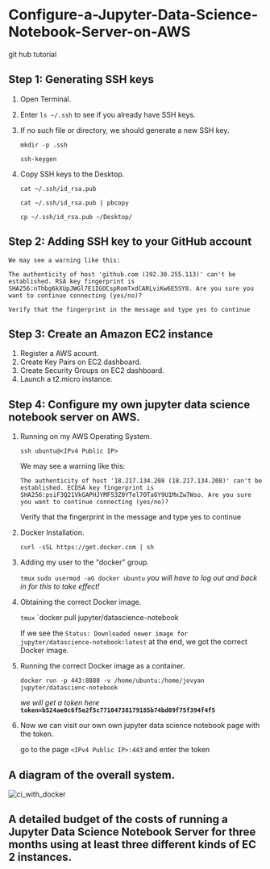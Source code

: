 # Configure-a-Jupyter-Data-Science-Notebook-Server-on-AWS
git hub tutorial
## Step 1: Generating SSH keys 
1. Open Terminal.
2. Enter `ls ~/.ssh`  to see if you already have SSH keys.
3. If no such file or directory, we should generate a new SSH key.
  
   `mkdir -p .ssh`
   
   `ssh-keygen`
   
4. Copy SSH keys to the Desktop.
   
   `cat ~/.ssh/id_rsa.pub`  
   
   `cat ~/.ssh/id_rsa.pub | pbcopy`
   
   `cp ~/.ssh/id_rsa.pub ~/Desktop/`
   
## Step 2: Adding SSH key to your GitHub account
    
    We may see a warning like this:

   `The authenticity of host 'github.com (192.30.255.113)' can't be established.
    RSA key fingerprint is SHA256:nThbg6kXUpJWGl7E1IGOCspRomTxdCARLviKw6E5SY8.
    Are you sure you want to continue connecting (yes/no)? `
    
    Verify that the fingerprint in the message and type yes to continue

## Step 3: Create an Amazon EC2 instance
1. Register a AWS acount.
2. Create Key Pairs on EC2 dashboard.
3. Create Security Groups on EC2 dashboard.
4. Launch a t2.micro instance.
## Step 4: Configure my own jupyter data science notebook server on AWS.
1. Running on my AWS Operating System.
   
   `ssh ubuntu@<IPv4 Public IP>`
   
    We may see a warning like this:
    
    `The authenticity of host '18.217.134.208 (18.217.134.208)' can't be established.
     ECDSA key fingerprint is SHA256:psiF3Q21VkGAPHJYMF53Z0YTel7OTa6Y9U1MxZw7Wso.
     Are you sure you want to continue connecting (yes/no)?`
     
     Verify that the fingerprint in the message and type yes to continue
   
  
2. Docker Installation.
   
   `curl -sSL https://get.docker.com | sh`
 
3. Adding my user to the "docker" group.
  
   `tmux` `sudo usermod -aG docker ubuntu`   *you will have to log out and back in for this to take effect!*

4. Obtaining the correct Docker image.

   `tmux` `docker pull jupyter/datascience-notebook
   
    If we see the `Status: Downloaded newer image for jupyter/datascience-notebook:latest` at the end, we got the correct         Docker image. 
5. Running the correct Docker image as a container.
   
   `docker run -p 443:8888 -v /home/ubuntu:/home/jovyan jupyter/datascienc-notebook` 
   
   *we will get a token here*
   **`token=b524ae0c6f5e2f5c77104738179185b74bd09f75f394f4f5`**
6. Now we can visit our own own jupyter data science notebook page with the token.
   
   go to the page `<IPv4 Public IP>:443` and enter the token
   
## A diagram of the overall system.
   
![ci_with_docker](https://user-images.githubusercontent.com/40584525/43027655-83261e00-8c30-11e8-89d7-e33408cbeff2.png)

## A detailed budget of the costs of running a Jupyter Data Science Notebook Server for three months using at least three        different kinds of EC 2 instances.
 
   
